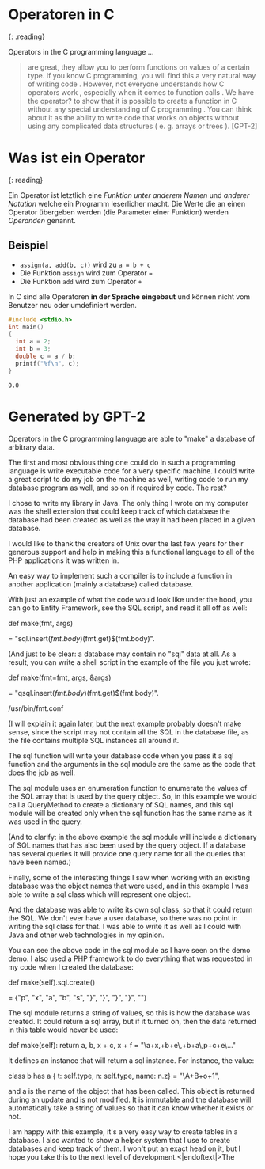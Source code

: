 # Operatoren in C
{: .reading}

Operators in the C programming language ...
> are great, they allow you to perform functions on values of a certain type. If you know C programming, you will find this a very natural way of writing code . However, not everyone understands how C operators work , especially when it comes to function calls . We have the operator? to show that it is possible to create a function in C without any special understanding of C programming . You can think about it as the ability to write code that works on objects without using any complicated data structures ( e. g. arrays or trees ). [GPT-2]

# Was ist ein Operator
{: reading}

Ein Operator ist letztlich eine *Funktion unter anderem Namen* und *anderer Notation* welche ein Programm leserlicher macht. Die Werte die an einen Operator übergeben werden (die Parameter einer Funktion) werden *Operanden* genannt.

## Beispiel
- `assign(a, add(b, c))` wird zu `a = b + c`
- Die Funktion `assign` wird zum Operator `=`
- Die Funktion `add` wird zum Operator `+`

In C sind alle Operatoren **in der Sprache eingebaut** und können nicht vom Benutzer neu oder umdefiniert werden.

```cpp
#include <stdio.h>
int main()
{
  int a = 2;
  int b = 3;
  double c = a / b;
  printf("%f\n", c);
}
```
```plaintext
0.0
```

# Generated by GPT-2

Operators in the C programming language are able to "make" a database of arbitrary data.

The first and most obvious thing one could do in such a programming language is write executable code for a very specific machine. I could write a great script to do my job on the machine as well, writing code to run my database program as well, and so on if required by code. The rest?

I chose to write my library in Java. The only thing I wrote on my computer was the shell extension that could keep track of which database the database had been created as well as the way it had been placed in a given database.

I would like to thank the creators of Unix over the last few years for their generous support and help in making this a functional language to all of the PHP applications it was written in.

An easy way to implement such a compiler is to include a function in another application (mainly a database) called database.

With just an example of what the code would look like under the hood, you can go to Entity Framework, see the SQL script, and read it all off as well:

def make(fmt, args)

= "sql.insert$(fmt.body)$(fmt.get)$(fmt.body)".

(And just to be clear: a database may contain no "sql" data at all. As a result, you can write a shell script in the example of the file you just wrote:

def make(fmt=fmt, args, &args)

= "qsql.insert$(fmt.body)$(fmt.get)$(fmt.body)".

/usr/bin/fmt.conf

(I will explain it again later, but the next example probably doesn't make sense, since the script may not contain all the SQL in the database file, as the file contains multiple SQL instances all around it.

The sql function will write your database code when you pass it a sql function and the arguments in the sql module are the same as the code that does the job as well.

The sql module uses an enumeration function to enumerate the values of the SQL array that is used by the query object. So, in this example we would call a QueryMethod to create a dictionary of SQL names, and this sql module will be created only when the sql function has the same name as it was used in the query.

(And to clarify: in the above example the sql module will include a dictionary of SQL names that has also been used by the query object. If a database has several queries it will provide one query name for all the queries that have been named.)

Finally, some of the interesting things I saw when working with an existing database was the object names that were used, and in this example I was able to write a sql class which will represent one object.

And the database was able to write its own sql class, so that it could return the SQL. We don't ever have a user database, so there was no point in writing the sql class for that. I was able to write it as well as I could with Java and other web technologies in my opinion.

You can see the above code in the sql module as I have seen on the demo demo. I also used a PHP framework to do everything that was requested in my code when I created the database:

def make(self).sql.create()

= {"p", "x", "a", "b", "s", "}", "}", "}", "}", "")

The sql module returns a string of values, so this is how the database was created. It could return a sql array, but if it turned on, then the data returned in this table would never be used:

def make(self): return a, b, x + c, x + f = "\\a+x,+b+e\\,+b+a\\,p+c+e\\..."

It defines an instance that will return a sql instance. For instance, the value:

class b has a { t: self.type, n: self.type, name: n.z} = "\\A+B+o+1",

and a is the name of the object that has been called. This object is returned during an update and is not modified. It is immutable and the database will automatically take a string of values so that it can know whether it exists or not.

I am happy with this example, it's a very easy way to create tables in a database. I also wanted to show a helper system that I use to create databases and keep track of them. I won't put an exact head on it, but I hope you take this to the next level of development.<|endoftext|>The
